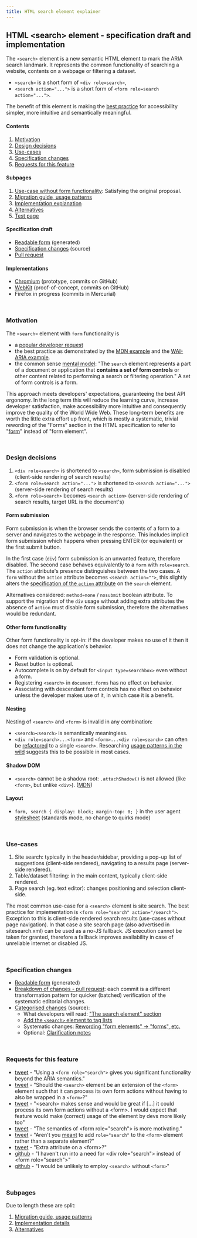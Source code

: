 ```yaml
---
title: HTML search element explainer
---
```


## HTML \<search\> element - specification draft and implementation

The `<search>` element is a new semantic HTML element to mark the ARIA search landmark. It represents the common functionality of searching a website, contents on a webpage or filtering a dataset.

- `<search>` is a short form of `<div role=search>`,
- `<search action="...">` is a short form of `<form role=search action="...">`.

The benefit of this element is making the [best practice]( https://developer.mozilla.org/en-US/docs/Web/Accessibility/ARIA/Roles/Search_role ) for accessibility simpler, more intuitive and semantically meaningful.


#### Contents
1. [Motivation](#motivation)
1. [Design decisions](#design-decisions)
1. [Use-cases](#use-cases)
1. [Specification changes](#specification-changes)
1. [Requests for this feature](#requests-for-this-feature)

#### Subpages
1. [Use-case without form functionality](div-functionality): Satisfying the original proposal.
1. [Migration guide, usage patterns](migration)
1. [Implementation explanation](implementation)
1. [Alternatives](alternatives)
1. [Test page](testpage)

#### Specification draft
- [Readable form]( https://search-element-html-spec.netlify.app/multipage/forms.html#the-search-element ) (generated)
- [Specification changes](#specification-changes) (source)
- [Pull request]( https://github.com/whatwg/html/pull/7382 )

#### Implementations
- [Chromium]( https://github.com/chromium/chromium/pull/100/commits ) (prototype, commits on GitHub)
- [WebKit]( https://github.com/Kaleidea/WebKit/commits/search-element ) (proof-of-concept, commits on GitHub)
- Firefox in progress (commits in Mercurial)

<br>

### Motivation

The `<search>` element with `form` functionality is
- a [popular developer request]( #requests-for-this-feature )
- the best practice as demonstrated by the [MDN example]( https://developer.mozilla.org/en-US/docs/Web/Accessibility/ARIA/Roles/Search_role ) and the [WAI-ARIA example]( https://www.w3.org/TR/wai-aria-practices/examples/landmarks/search.html ).
- the common sense [mental model]( https://search-element-html-spec.netlify.app/multipage/forms.html#the-search-element ): "The `search` element represents a part of a document or application that **contains a set of form controls** or other content related to performing a search or filtering operation." A set of form controls is a form.

This approach meets developers' expectations, guaranteeing the best API ergonomy. In the long term this will reduce the learning curve, increase developer satisfaction, make accessibility more intuitive and consequently improve the quality of the World Wide Web. These long-term benefits are worth the little extra effort up front, which is mostly a systematic, trivial rewording of the "Forms" section in the HTML specification to refer to "[form]( https://search-element-html-spec.netlify.app/multipage/forms.html#concept-form )" instead of "form element".

<br>

### Design decisions

1. `<div role=search>` is shortened to `<search>`, form submission is disabled (client-side rendering of search results)
1. `<form role=search action="...">` is shortened to `<search action="...">` (server-side rendering of search results)
1. `<form role=search>` becomes `<search action>` (server-side rendering of search results, target URL is the document's)

#### Form submission
Form submission is when the browser sends the contents of a form to a server and navigates to the webpage in the response. This includes implicit form submission which happens when pressing ENTER (or equivalent) or the first submit button.

In the first case (`div`) form submission is an unwanted feature, therefore disabled. The second case behaves equivalently to a `form` with `role=search`.
The `action` attribute's presence distinguishes between the two cases. A `form` without the `action` attribute becomes `<search action="">`, this slightly alters the [specification of the `action` attribute]( https://search-element-html-spec.netlify.app/multipage/form-control-infrastructure.html#attr-search-action ) on the `search` element.

Alternatives considered: `method=none` / `nosubmit` boolean attribute. To support the migration of the `div` usage without adding extra attributes the absence of  `action` must disable form submission, therefore the alternatives would be redundant.

#### Other form functionality
Other form functionality is opt-in: if the developer makes no use of it then it does not change the application's behavior.
- Form validation is optional.
- Reset button is optional.
- Autocomplete is on by default for `<input type=searchbox>` even without a form.
- Registering `<search>` in `document.forms` has no effect on behavior.
- Associating with descendant form controls has no effect on behavior unless the developer makes use of it, in which case it is a benefit.

#### Nesting
Nesting of `<search>` and `<form>` is invalid in any combination:
- `<search><search>` is semantically meaningless.
- `<div role=search>...<form>` and `<form>...<div role=search>` can often be [refactored]( https://kaleidea.github.io/whatwg-search-proposal/migration#nesting ) to a single `<search>`. Researching [usage patterns in the wild]( https://kaleidea.github.io/whatwg-search-proposal/migration#usage-patterns ) suggests this to be possible in most cases.

#### Shadow DOM
- `<search>` cannot be a shadow root: `.attachShadow()` is not allowed (like `<form>`, but unlike `<div>`). ([MDN]( https://developer.mozilla.org/en-US/docs/Web/API/Element/attachShadow#elements_you_can_attach_a_shadow_to ))

#### Layout
- `form, search { display: block; margin-top: 0; }` in the user agent [stylesheet]( https://github.com/Kaleidea/chromium/commit/30e21a0bc72f9df0bda67bc956093a1da0390be9#diff-039ad02aad25eca0593554285fa92cddc5a4964e934144a500802f40a2968838R367 ) (standards mode, no change to quirks mode)


<br>

### Use-cases

1. Site search: typically in the header/sidebar, providing a pop-up list of suggestions (client-side rendered), navigating to a results page (server-side rendered).
2. Table/dataset filtering: in the main content, typically client-side rendered.
3. Page search (eg. text editor): changes positioning and selection client-side.

The most common use-case for a `<search>` element is site search. The best practice for implementation is `<form role="search" action="/search">`. Exception to this is client-side rendered search results (use-cases without page navigation). In that case a site search page (also advertised in sitesearch.xml) can be used as a no-JS fallback. JS execution cannot be taken for granted, therefore a fallback improves availability in case of unreliable internet or disabled JS.

<br>

### Specification changes

- [Readable form]( https://search-element-html-spec.netlify.app/multipage/forms.html#the-search-element ) (generated)
- [Breakdown of changes - pull request]( https://github.com/whatwg/html/pull/7382/commits ): each commit is a different transformation pattern for quicker (batched) verification of the systematic editorial changes.
- [Categorised changes]( https://github.com/Kaleidea/whatwg-html/commits/search-form ) (source):
    - What developers will read: ["The search element" section]( https://github.com/Kaleidea/whatwg-html/commit/ffb121049e7593c8ee0fdd2024484d30d0c2b5db )
    - [Add the `<search>` element to tag lists]( https://github.com/Kaleidea/whatwg-html/commit/51bd17e8c4cb3e86938671eddf002f7d0c80bc34 )
    - Systematic changes: [Rewording "form elements" -> "forms", etc.]( https://github.com/Kaleidea/whatwg-html/commit/fbb1c7de652290c3ab455f5c8f1d83a598942fc9 )
    - Optional: [Clarification notes]( https://github.com/Kaleidea/whatwg-html/commit/4d85297a8217a047283c15d93bf056e20d56cf53 )

<br>

### Requests for this feature

- [tweet](https://twitter.com/AmeliasBrain/status/1437942737647509504) - "Using a `<form role="search">` gives you significant functionality beyond the ARIA semantics."
- [tweet](https://twitter.com/WestbrookJ/status/1437897675337347080) - "Should the `<search>` element be an extension of the `<form>` element such that it can process its own form actions without having to also be wrapped in a `<form>`?"
- [tweet](https://twitter.com/_TooAndrew/status/1437930256208482304) - "\<search\> makes sense and would be great if [...] it could process its own form actions without a \<form\>. I would expect that feature would make (correct) usage of the element by devs more likely too"
- [tweet](https://twitter.com/kaleidealogy/status/1438220270242779146) - "The semantics of \<form role="search"\> is more motivating."
- [tweet](https://twitter.com/devongovett/status/1438632248908005377) - "Aren't you [meant](https://www.w3.org/TR/wai-aria-practices/examples/landmarks/search.html) to add `role="search"` to the `<form>` element rather than a separate element?"
- [tweet](https://twitter.com/freddyb/status/1438033831093841921) - "Extra attribute on a \<form\>?"
- [github](https://github.com/whatwg/html/issues/5811#issuecomment-957864625) - "I haven't run into a need for \<div role="search"\> instead of \<form role="search"\>"
- [github](https://github.com/whatwg/html/issues/5811#issuecomment-962438379) - "I would be unlikely to employ `<search>` without `<form>`"

<br>

### Subpages

Due to length these are split:
1. [Migration guide, usage patterns](migration)
1. [Implementation details](implementation)
1. [Alternatives](alternatives)
